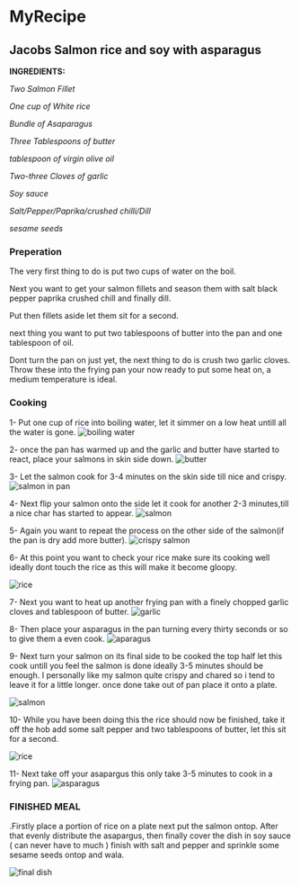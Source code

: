 # MyRecipe

## Jacobs Salmon rice and soy with asparagus
**INGREDIENTS:**

_Two Salmon Fillet_ 

_One cup of White rice_

_Bundle of Asaparagus_ 

_Three Tablespoons of butter_

_tablespoon of virgin olive oil_

_Two-three Cloves of garlic_

_Soy sauce_

_Salt/Pepper/Paprika/crushed chilli/Dill_

_sesame seeds_
### Preperation

The very first thing to do is put two cups of water on the boil.

Next you want to get your salmon fillets and season them with salt black pepper paprika crushed chill and finally dill.

Put then fillets aside let them sit for a second.

next thing you want to put two tablespoons of butter into the pan and one tablespoon of oil.

Dont turn the pan on just yet, the next thing to do is crush two garlic cloves. Throw these into the frying pan your now ready to put some heat on, a medium temperature is ideal.

### Cooking

1- Put one cup of rice into boiling water, let it  simmer on a low heat untill all the water is gone.
![boiling water](https://gigaom.com/wp-content/uploads/sites/1/2014/11/478248519-640x427.jpg)


2- once the pan has warmed up and the garlic and butter have started to react, place your salmons in skin side down.
![butter](http://www.gowstakeout.com/wp-content/uploads/2010/11/img_23862.jpg?w=1024)


3- Let the salmon cook for 3-4 minutes on the skin side till nice and crispy.
![salmon in pan](http://www.seriouseats.com/images/2012/06/20120617-salmon-how-to-pan-roast-09.jpg)


4- Next flip your salmon onto the side let it cook for another 2-3 minutes,till a nice char has started to appear.
![salmon](http://www.dinners4dummies.com/wp-content/uploads/2016/09/fried-salmon-filets.jpg)


5- Again you want to repeat the process on the other side of the salmon(if the pan is dry add more butter).
![crispy salmon](https://aplateofgoodfood.files.wordpress.com/2013/06/img_4791.jpg)



6- At this point you want to check your rice make sure its cooking well ideally dont touch the rice as this will make it become gloopy.

![rice](http://www.asiadish.com/tempfiles/images/rice2.jpg)


7- Next you want to heat up another frying pan with a finely chopped garlic cloves and tablespoon of butter.
![garlic](http://winedharma.com/sites/winedharma.com/files/imagecache/auto-768/story/1695-frying-garlic-pan-recipes-garlic-pasta-aglio-olio-e-peperoncino-authentic-recipe.jpg)



8- Then place your asparagus in the pan turning every thirty seconds or so to give them a even cook.
![aparagus](https://gorginggeorge.files.wordpress.com/2012/04/img_1578.jpg)



9- Next turn your salmon on its final side to be cooked the top half let this cook untill you feel the salmon is done ideally 3-5 minutes should be enough. I personally like my salmon quite crispy and chared so i tend to leave it for a little longer. once done take out of pan place it onto a plate.

![salmon](http://i.stack.imgur.com/43OE0.jpg)



10- While you have been doing this the rice should now be finished, take it off the hob add some salt pepper and two tablespoons of butter, let this sit for a second.

![rice](http://www.kudosushi.com/wp-content/uploads/2014/11/recipe-steamed_rice.png)



11- Next take off your asapargus this only take 3-5 minutes to cook in a frying pan.
![asparagus](http://foodnetwork.sndimg.com/content/dam/images/food/fullset/2010/5/21/0/RE0707_02_grilled-asparagus_s4x3.jpg)


### FINISHED MEAL


.Firstly place a portion of rice on a plate next put the salmon ontop. After that evenly distribute the asapargus, then finally cover the dish in soy sauce ( can never have to much ) finish with salt and pepper and sprinkle some sesame seeds ontop and wala.

![final dish](http://3.bp.blogspot.com/-1Bh7ocPlh1E/U2al_CGqaaI/AAAAAAAAVL0/FbkOqC37TI8/s1600/DSC04635.JPG)
